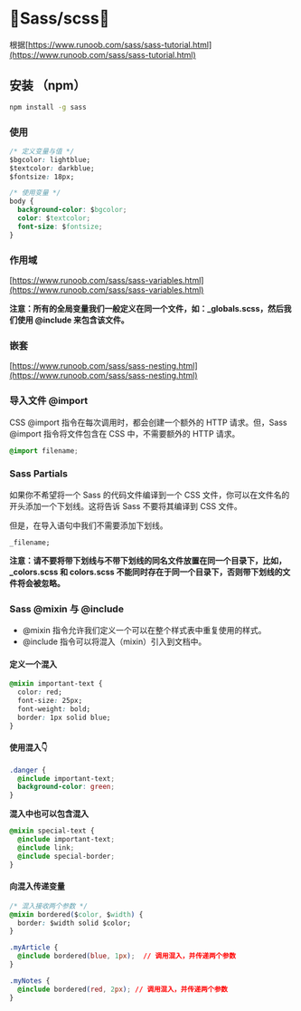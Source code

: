 # 🥝Sass/scss🥝

根据[https://www.runoob.com/sass/sass-tutorial.html](https://www.runoob.com/sass/sass-tutorial.html)

## 安装 （npm）
```sh
npm install -g sass
```

### 使用
```css
/* 定义变量与值 */
$bgcolor: lightblue;
$textcolor: darkblue;
$fontsize: 18px;

/* 使用变量 */
body {
  background-color: $bgcolor;
  color: $textcolor;
  font-size: $fontsize;
}
```

### 作用域
[https://www.runoob.com/sass/sass-variables.html](https://www.runoob.com/sass/sass-variables.html)


**注意：所有的全局变量我们一般定义在同一个文件，如：_globals.scss，然后我们使用 @include 来包含该文件。**

### 嵌套
[https://www.runoob.com/sass/sass-nesting.html](https://www.runoob.com/sass/sass-nesting.html)

### 导入文件 @import
CSS @import 指令在每次调用时，都会创建一个额外的 HTTP 请求。但，Sass @import 指令将文件包含在 CSS 中，不需要额外的 HTTP 请求。  
```css
@import filename;
```

### Sass Partials
如果你不希望将一个 Sass 的代码文件编译到一个 CSS 文件，你可以在文件名的开头添加一个下划线。这将告诉 Sass 不要将其编译到 CSS 文件。

但是，在导入语句中我们不需要添加下划线。

    _filename;

**注意：请不要将带下划线与不带下划线的同名文件放置在同一个目录下，比如，_colors.scss 和 colors.scss 不能同时存在于同一个目录下，否则带下划线的文件将会被忽略。**

### Sass @mixin 与 @include
- @mixin 指令允许我们定义一个可以在整个样式表中重复使用的样式。
- @include 指令可以将混入（mixin）引入到文档中。

#### 定义一个混入
```css
@mixin important-text {
  color: red;
  font-size: 25px;
  font-weight: bold;
  border: 1px solid blue;
}
```

#### 使用混入👇
```css
.danger {
  @include important-text;
  background-color: green;
}
```

**混入中也可以包含混入**
```css
@mixin special-text {
  @include important-text;
  @include link;
  @include special-border;
}
```

#### 向混入传递变量
```css
/* 混入接收两个参数 */
@mixin bordered($color, $width) {
  border: $width solid $color;
}

.myArticle {
  @include bordered(blue, 1px);  // 调用混入，并传递两个参数
}

.myNotes {
  @include bordered(red, 2px); // 调用混入，并传递两个参数
}
```


